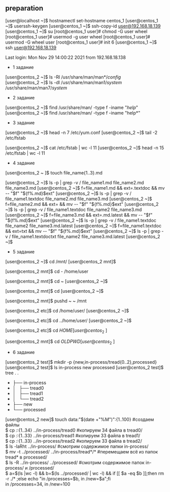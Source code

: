 preparation
----
[user@localhost ~]$ hostnamectl set-hostname centos_1
[user@centos_1 ~]$ userssh-keygen 
[user@centos_1 ~]$ ssh-copy-id user@192.168.18.139
[user@centos_1 ~]$ su
[root@centos_1 user]# chmod -G user wheel
[root@centos_1 user]# usermod -g user wheel
[root@centos_1 user]# usermod -G wheel user
[root@centos_1 user]# init 6
[user@centos_1 ~]$ ssh user@192.168.18.139

Last login: Mon Nov 29 14:00:22 2021 from 192.168.18.138


- 1 задание

[user@centos_2 ~]$ ls -Rl /usr/share/man/man*/*config*  
[user@centos_2 ~]$ ls -dl /usr/share/man/man1/*system* /usr/share/man/man7/*system*

- 2 задание

[user@centos_2 ~]$ find /usr/share/man/ -type f -iname "*help*"
[user@centos_2 ~]$ find /usr/share/man/ -type f -iname "help*"

- 3 задание

[user@centos_2 ~]$ head -n 7 /etc/yum.conf
[user@centos_2 ~]$ tail -2  /etc/fstab

[user@centos_2 ~]$ cat /etc/fstab | wc -l
11
[user@centos_2 ~]$ head -n 15 /etc/fstab | wc -l
11

- 4 задание

[user@centos_2 ~ ]$ touch file_name{1..3}.md

[user@centos_2 ~]$ ls -p | grep -v /
file_name1.md
file_name2.md
file_name3.md
[user@centos_2 ~]$ f=file_name1.md && ext=.textdoc && mv -- "$f" "${f%.md}$ext"
[user@centos_2 ~]$ ls -p | grep -v /
file_name1.textdoc
file_name2.md
file_name3.md
[user@centos_2 ~]$ f=file_name2.md && ext= && mv -- "$f" "${f%.md}$ext"
[user@centos_2 ~]$ ls -p | grep -v /
file_name1.textdoc
file_name2
file_name3.md
[user@centos_2 ~]$ f=file_name3.md && ext=.md.latest && mv -- "$f" "${f%.md}$ext"
[user@centos_2 ~]$ ls -p | grep -v /
file_name1.textdoc
file_name2
file_name3.md.latest
[user@centos_2 ~]$ f=file_name1.textdoc && ext=txt && mv -- "$f" "${f%.md}$ext"
[user@centos_2 ~]$ ls -p | grep -v /
file_name1.textdoctxt
file_name2
file_name3.md.latest
[user@centos_2 ~]$ 

- 5 задание

[user@centos_2 ~]$ cd /mnt/
[user@centos_2 mnt]$
>>>>>>>>>>>>>
[user@centos_2 mnt]$ cd -
/home/user
>>>>>>>>>>>>>
[user@centos_2 mnt]$ cd ~
[user@centos_2 ~]$
>>>>>>>>>>>>>
[user@centos_2 mnt]$ cd
[user@centos_2 ~]$
>>>>>>>>>>>>>
[user@centos_2 mnt]$ pushd ~
~ /mnt
>>>>>>>>>>>>>
[user@centos_2 etc]$ cd /home/user/
[user@centos_2 ~]$ 
>>>>>>>>>>>>>
[user@centos_2 etc]$ cd ../home/user/
[user@centos_2 ~]$
>>>>>>>>>>>>>
[user@centos_2 etc]$ cd $HOME
[user@centos_2 ~]$
>>>>>>>>>>>>>>>
[user@centos_2 mnt]$ cd $OLDPWD
[user@centos_2 ~]$

- 6 задание

[user@centos_2 test]$ mkdir -p {new,in-process/tread{0..2},processed}
[user@centos_2 test]$ ls
in-process  new  processed
[user@centos_2 test]$ tree .
.
- ├── in-process
- │   ├── tread0
- │   ├── tread1
- │   └── tread2
- ├── new
- └── processed

[user@centos_2 new]$ touch data:"$(date +"%M")":{1..100}   \#создаем файлы <br/>
$ cp *:*:{1..34} ../in-process/tread0                      \#копируем 34 файла в tread0/ <br/>
$ cp *:*:{1..33} ../in-process/tread1                      \#копируем 33 файла в tread1/ <br/>
$ cp *:*:{1..33} ../in-process/tread2                      \#копируем 33 файла в tread2/ <br/>
$ ls -laRht ../in-process/                                 \#смотрим содержимое папки in-process/ <br/>
$ mv -t ../processed/ ../in-process/tread*/*               \#перемещаем всё из папок tread* в processed/ <br/> 
$ ls -R ../in-process/ ../processed/                       \#смотрим содержимое папок in-process/ и /processed/ <br/>
$ a=$(ls |wc -l) && b=$(ls ../processed/ | wc -l) && if [[ $a -eq $b ]];then rm -r ./* ;else echo "in /processes=$b, in /new=$a";fi <br/>
in /processes=34, in /new=100
